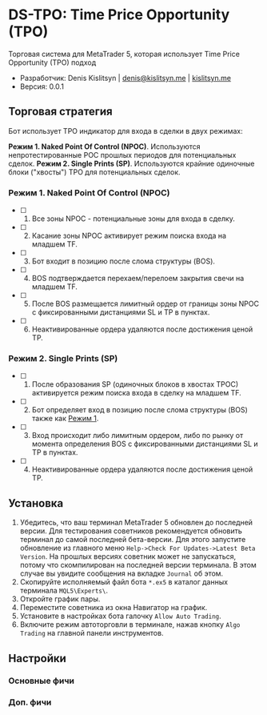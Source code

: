 # DS-TPO: Time Price Opportunity (TPO)
Торговая система для MetaTrader 5, которая использует Time Price Opportunity (TPO) подход

* Разработчик: Denis Kislitsyn | denis@kislitsyn.me | [kislitsyn.me](https://kislitsyn.me)
* Версия: 0.0.1

## Торговая стратегия

Бот использует TPO индикатор для входа в сделки в двух режимах:

**Режим 1. Naked Point Of Control (NPOC)**. Используются непротестированные POC прошлых периодов для потенциальных сделок.
**Режим 2. Single Prints (SP)**.  Используются крайние одиночные блоки ("хвосты") TPO для потенциальных сделок.

### Режим 1. Naked Point Of Control (NPOC)

- [ ] 1. Все зоны NPOC - потенциальные зоны для входа в сделку.
- [ ] 2. Касание зоны NPOC активирует режим поиска входа на младшем TF.
- [ ] 3. Бот входит в позицию после слома структуры (BOS). 
- [ ] 4. BOS подтверждается перехаем/перелоем закрытия свечи на младшем TF.
- [ ] 5. После BOS размещается лимитный ордер от границы зоны NPOC с фиксированными дистанциями SL и TP в пунктах.
- [ ] 6. Неактивированные ордера удаляются после достижения ценой TP.

### Режим 2. Single Prints (SP)
- [ ] 1. После образования SP (одиночных блоков в хвостах TPOC) активируется режим поиска входа в сделку на младшем TF.
- [ ] 2. Бот определяет вход в позицию после слома структуры (BOS) также как [Режим 1](#режим-1-naked-point-of-control-npoc).
- [ ] 3. Вход происходит либо лимитным ордером, либо по рынку от момента определения BOS с фиксированными дистанциями SL и TP в пунктах.
- [ ] 4. Неактивированные ордера удаляются после достижения ценой TP.


## Установка
1. Убедитесь, что ваш терминал MetaTrader 5 обновлен до последней версии. Для тестирования советников рекомендуется обновить терминал до самой последней бета-версии. Для этого запустите обновление из главного меню `Help->Check For Updates->Latest Beta Version`. На прошлых версиях советник может не запускаться, потому что скомпилирован на последней версии терминала. В этом случае вы увидите сообщения на вкладке `Journal` об этом.
2. Скопируйте исполняемый файл бота `*.ex5` в каталог данных терминала `MQL5\Experts\`.
3. Откройте график пары.
4. Переместите советника из окна Навигатор на график.
5. Установите в настройках бота галочку `Allow Auto Trading`.
6. Включите режим автоторговли в терминале, нажав кнопку `Algo Trading` на главной панели инструментов.

## Настройки

### Основные фичи

### Доп. фичи
